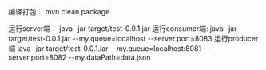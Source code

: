 编译打包：
mvn clean package

运行server端：
java -jar target/test-0.0.1.jar
运行consumer端:
java -jar target/test-0.0.1.jar --my.queue=localhost --server.port=8083
运行producer端
java -jar target/test-0.0.1.jar --my.queue=localhost:8081 --server.port=8082 --my.dataPath=data.json
